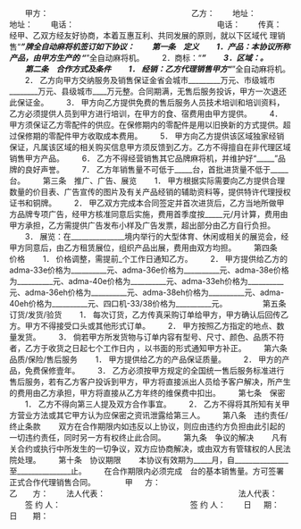 
 


　　甲方：　　　　　　　　　　　　　　　 　　　乙方：
　　地址：　　　　　　　　　　　　　　　　　　 地址：
　　电话：　　　　　　　　　　　　　　　　　　 电话：
　　传真：　　
　　经甲、乙双方经友好协商，本着互惠互利、共同发展的原则，就以下区域代 理销售“_____”牌全自动麻将机签订如下协议：
　　第一条　定义
　　1．产品：本协议所称产品，由甲方生产的 “_____”全自动麻将机。
　　2．商标：“_______________”
　　3．区域：____________________。
　　第二条　合作方式及条件
　　1． 经销：乙方代理销售甲方“_____”全自动麻将机。
　　2． 乙方向甲方交纳服务及销售保证金省会城市_________万元、市级城市________万元、县级城市____万元整。合同期满，无售后服务投诉，甲方一次退还此保证金。
　　3． 甲方向乙方提供免费的售后服务人员技术培训和培训资料，乙方必须提供人员到甲方进行培训，在甲方的食、宿费用由甲方提供。
　　4． 甲方须保证乙方零配件的供应。在保修期内的零配件是用以旧换新的方式提供。超过保修期的零配件甲方收取成本费用。
　　5． 甲方向乙方提供该区域独家经销保证，凡属该区域的相关购买信息甲方须反馈到乙方。乙方不得擅自在非代理区域销售甲方产品。
　　6． 乙方不得经营销售其它品牌麻将机，并维护好“_____”品牌的良好声誉。
　　7． 乙方年销售量不可低于_____台，首批进货量不低于_____台。
　　第三条　推广、广告、展览
　　1． 甲方根据实际需要向乙方提供合理数量的价目表、广告宣传的图片及有关产品经销的辅助资料等，提供特许代理授权证书和铜牌。
　　2． 甲乙双方完成本合同签定并首次进货后，乙方当地所做甲方品牌专项广告，经甲方核准同意后实施，费用首季度按_____元/月计算，费用由甲方承担，乙方需提供广告发布小样及广告发票，超出部分由乙方自行负担。
　　3． 展览：在_______________境内举行的大型体育、休闲或相关的展览会，经甲方同意后，由乙方租赁展位，组织产品出展，费用由双方均担。
　　第四条　价格
　　1． 价格调整，需提前_个工作日通知乙方。
　　2． 甲方提供给乙方的adma-33e价格为__________元、adma-36e价格为__________元、adma-38e价格为__________元、adma-40e价格为__________元、adma-33eh价格为__________元、adma-36eh价格为__________元、adma-38eh价格为__________元、adma-40eh价格为__________元、四口机-33/38价格为__________元。
　　
　　第五条　订货/发货/验货
　　1． 每次订货，乙方传真采购订单给甲方，甲方确认后回传乙方。甲方不得接受口头或其他形式订单。
　　2． 甲方按照乙方指定的地点、数量发货。
　　3． 倘若甲方所发货物与订单内容有型号、尺寸、颜色、品质不符者，乙方于收货之日起七个工作日内 ，以书面的形式通知甲方补正。
　　第六条　品质/保险/售后服务
　　1． 甲方提供给乙方的产品保证质量。
　　2． 甲方的产品，免费保修壹年。
　　3． 乙方必须按甲方规定的全国统一售后服务标准进行售后服务，若有乙方客户投诉到甲方，甲方将直接派出人员给予客户解决，所产生的费用由乙方承担，甲方将直接从乙方年终的维保费中扣出。
　　第七条　保密
　　1． 乙方不得向第三人提及双方合作事宜。
　　2． 乙方不得将其所知有关甲方营业方法或其它甲方认为应保密之资讯泄露给第三人。
　　第八条　违约责任/终止条款
　　双方在合作期限内如违反以上协议，则应由违约方负担由此引起的一切违约责任，同时另一方有权终止此合同。
　　第九条　争议的解决
　　凡有关合约或执行中所发生的一切争议，双方应协商解决，或由双方有管辖权的人民法院处理。
　　第十条　协议期限
　　本协议有效期为_____月，自_______________至_______________止。
　　在合作期限内必须完成　台的基本销售量。方可签署正式合作代理销售合同。　　
　　甲 　 方：　　　　　　　　　　　　　　　　　乙　　方：
　　法人代表：　　　　　　　　　　　　　　　　　法人代表：
　　签 约 人： 　　　　　　　　　　　　　　　　 签 约 人：
　　日 　 期：　　　　　　　　　　　　　　　　　日　　期：
　　
 


 

 
 
 
 
 
  


  
 

  


  


  
 
 
 
 

